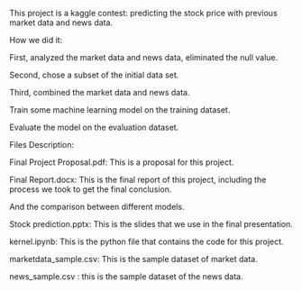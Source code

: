 This project is a kaggle contest: predicting the stock price with previous market data and news data.


How we did it:
    
   First, analyzed the market data and news data, eliminated the null value. 
    
   Second, chose a subset of the initial data set.
    
   Third, combined the market data and news data.
    
   Train some machine learning model on the training dataset.
    
   Evaluate the model on the evaluation dataset.
   
    
Files Description:
   
   Final Project Proposal.pdf: This is a proposal for this project.
   
   Final Report.docx: This is the final report of this project, including the process we took to get the final conclusion.    
    
   And the comparison between different models.
    
   Stock prediction.pptx: This is the slides that we use in the final presentation.
    
   kernel.ipynb:  This is the python file that contains the code for this project.
    
   marketdata_sample.csv: This is the sample dataset of market data.
    
   news_sample.csv : this is the sample dataset of the news data.
    

     

